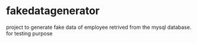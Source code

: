 # fakedatagenerator
project to generate fake data of employee retrived from the mysql database. for testing purpose
